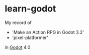 # learn-godot

My record of 
- 'Make an Action RPG in Godot 3.2'
- 'pixel-platformer'

in [Godot](https://godotengine.org/) 4.0
